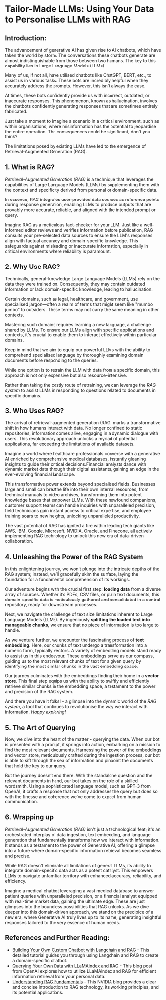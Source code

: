 # **Tailor-Made LLMs: Using Your Data to Personalise LLMs with RAG**

## **Introduction:**

The advancement of generative AI has given rise to AI chatbots, which have taken the world by storm. The conversations these chatbots generate are almost indistinguishable from those between two humans. The key to this capability lies in Large Language Models (LLMs).

Many of us, if not all, have utilised chatbots like ChatGPT, BERT, etc., to assist us in various tasks. These bots are incredibly helpful when they accurately address the prompts. However, this isn't always the case.

At times, these bots confidently provide us with incorrect, outdated, or inaccurate responses. This phenomenon, known as hallucination, involves the chatbots confidently generating responses that are sometimes entirely fabricated.

Just take a moment to imagine a scenario in a critical environment, such as within organisations, where misinformation has the potential to jeopardise the entire operation. The consequences could be significant, don't you think?

The limitations posed by existing LLMs have led to the emergence of Retrieval-Augmented Generation (RAG).

## **1. What is RAG?**

*Retrieval-Augmented Generation (RAG)* is a technique that leverages the capabilities of Large Language Models (LLMs) by supplementing them with the context and specificity derived from personal or domain-specific data.

In essence, RAG integrates user-provided data sources as reference points during response generation, enabling LLMs to produce outputs that are provably more accurate, reliable, and aligned with the intended prompt or query.

Imagine RAG as a meticulous fact-checker for your LLM. Just like a well-informed editor reviews and verifies information before publication, RAG consults your pre-selected data sources to ensure the LLM's responses align with factual accuracy and domain-specific knowledge. This safeguards against misleading or inaccurate information, especially in critical environments where reliability is paramount.

## **2. Why Use RAG?**

Technically, general-knowledge Large Language Models (LLMs) rely on the data they were trained on. Consequently, they may contain outdated information or lack domain-specific knowledge, leading to hallucination.

Certain domains, such as legal, healthcare, and government, use specialised jargon—often a realm of terms that might seem like "mumbo jumbo" to outsiders. These terms may not carry the same meaning in other contexts.

Mastering such domains requires learning a new language, a challenge shared by LLMs. To ensure our LLMs align with specific applications and contexts, it's crucial to enable them to interact effectively within particular domains.

Keep in mind that we aim to equip our powerful LLMs with the ability to comprehend specialised language by thoroughly examining domain documents before responding to the queries.

While one option is to retrain the LLM with data from a specific domain, this approach is not only expensive but also resource-intensive.

Rather than taking the costly route of retraining, we can leverage the *RAG system* to assist LLMs in responding to questions related to documents in specific domains.

## **3. Who Uses RAG?**

The arrival of retrieval-augmented generation (RAG) marks a transformative shift in how humans interact with data. No longer confined to static repositories, information comes alive, engaging in a dynamic dialogue with users. This revolutionary approach unlocks a myriad of potential applications, far exceeding the limitations of available datasets.

Imagine a world where healthcare professionals converse with a generative AI enriched by comprehensive medical databases, instantly gleaning insights to guide their critical decisions.Financial analysts dance with dynamic market data through their digital assistants, gaining an edge in the ever-evolving financial landscape.

This transformative power extends beyond specialised fields. Businesses large and small can breathe life into their own internal resources, from technical manuals to video archives, transforming them into potent knowledge bases that empower LLMs. With these newfound companions, customer support teams can handle inquiries with unparalleled precision, field technicians gain instant access to critical expertise, and employee training soars to new heights, unlocking unparalleled productivity.

The vast potential of RAG has ignited a fire within leading tech giants like [AWS](https://aws.amazon.com/blogs/machine-learning/simplify-access-to-internal-information-using-retrieval-augmented-generation-and-langchain-agents/), [IBM](https://research.ibm.com/blog/retrieval-augmented-generation-RAG), [Google](#), [Microsoft](#), [NVIDIA](https://blogs.nvidia.com/blog/what-is-retrieval-augmented-generation/), [Oracle](https://www.oracle.com/artificial-intelligence/generative-ai/retrieval-augmented-generation-rag/), and [Pinecone](https://www.pinecone.io/learn/retrieval-augmented-generation/), all actively implementing RAG technology to unlock this new era of data-driven collaboration.


## **4. Unleashing the Power of the RAG System**

In this enlightening journey, we won’t plunge into the intricate depths of the RAG system; instead, we’ll gracefully skim the surface, laying the foundation for a fundamental comprehension of its workings.

Our adventure begins with the crucial first step: **loading data** from a diverse array of sources. Whether it’s PDFs, CSV files, or plain text documents, this domain-specific data is meticulously gathered and consolidated in a central repository, ready for downstream processes.

Next, we navigate the challenge of text size limitations inherent to Large Language Models (LLMs). By ingeniously **splitting the loaded text into manageable chunks**, we ensure that no piece of information is too large to handle.

As we venture further, we encounter the fascinating process of **text embedding**. Here, our chunks of text undergo a transformation into a numeric form, typically vectors. A variety of embedding models stand ready to assist us in this endeavour. These embeddings serve as our compass, guiding us to the most relevant chunks of text for a given query by identifying the most similar chunks in the vast embedding space.

Our journey culminates with the embeddings finding their home in a **vector store**. This final step equips us with the ability to swiftly and efficiently retrieve similar chunks in the embedding space, a testament to the power and precision of the RAG system.

And there you have it folks! - a glimpse into the dynamic world of the *RAG system*, a tool that continues to revolutionise the way we interact with information. *Happy exploring!*

## **5. The Art of Querying**

Now, we dive into the heart of the matter - querying the data. When our bot is presented with a prompt, it springs into action, embarking on a mission to find the most relevant documents. Harnessing the power of the embeddings and vector store, meticulously crafted during the ingestion process, our bot is able to sift through the sea of information and pinpoint the documents that hold the key to our query.

But the journey doesn’t end there. With the standalone question and the relevant documents in hand, our bot takes on the role of a skilled wordsmith. Using a sophisticated language model, such as GPT-3 from OpenAI, it crafts a response that not only addresses the query but does so with the finesse and coherence we’ve come to expect from human communication.

## **6. Wrapping up**

*Retrieval-Augmented Generation (RAG)* isn't just a technological feat; it's an orchestrated interplay of data ingestion, text embedding, and language generation that fundamentally transforms how we interact with information. It stands as a testament to the power of Generative AI, offering a glimpse into a future where domain-specific information retrieval becomes seamless and precise.

While RAG doesn't eliminate all limitations of general LLMs, its ability to integrate domain-specific data acts as a potent catalyst. This empowers LLMs to navigate unfamiliar territory with enhanced accuracy, reliability, and efficiency.

Imagine a medical chatbot leveraging a vast medical database to answer patient queries with unparalleled precision, or a financial analyst equipped with real-time market data, gaining the ultimate edge. These are just glimpses into the boundless possibilities that RAG unlocks. As we dive deeper into this domain-driven approach, we stand on the precipice of a new era, where Generative AI truly lives up to its name, generating insightful responses tailored to the very essence of human needs.

## **References and Further Reading:**

- [Building Your Own Custom Chatbot with Langchain and RAG](#) - This detailed tutorial guides you through using Langchain and RAG to create a domain-specific chatbot.
- [Querying Your Own Data with LLaMAindex and RAG](#) - This blog post from OpenAI explores how to utilize LLaMAindex and RAG for efficient information retrieval from your personal data.
- [Understanding RAG Fundamentals](#) - This NVIDIA blog provides a clear and concise introduction to RAG technology, its working principles, and its potential applications.
